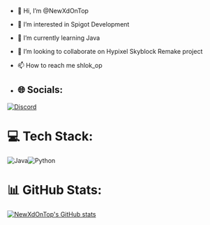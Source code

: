 - 👋 Hi, I’m @NewXdOnTop
- 👀 I’m interested in Spigot Development
- 🌱 I’m currently learning Java
- 💞️ I’m looking to collaborate on Hypixel Skyblock Remake project
- 📫 How to reach me shlok_op

- ## 🌐 Socials:
[![Discord](https://img.shields.io/badge/Discord-%237289DA.svg?logo=discord&logoColor=white)](https://discord.gg/shlok_op) 

# 💻 Tech Stack:
![Java](https://img.shields.io/badge/java-%23ED8B00.svg?style=for-the-badge&logo=openjdk&logoColor=white)![Python](https://img.shields.io/badge/python-3670A0?style=for-the-badge&logo=python&logoColor=ffdd54) 
# 📊 GitHub Stats:
<a href="http://www.github.com/NewXdOnTop"><img src="https://github-readme-stats.vercel.app/api?username=NewXdOnTop&show_icons=true&hide=&count_private=true&title_color=ef4444&text_color=ffffff&icon_color=3382ed&bg_color=171717&hide_border=true&show_icons=true" alt="NewXdOnTop's GitHub stats" /></a>

